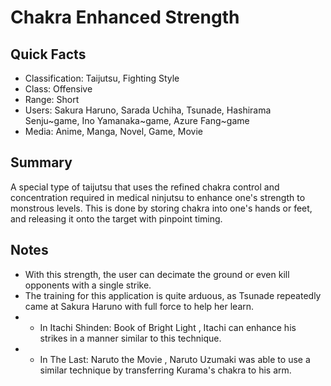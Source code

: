 # Chakra Enhanced Strength

## Quick Facts
- Classification: Taijutsu, Fighting Style
- Class: Offensive
- Range: Short
- Users: Sakura Haruno, Sarada Uchiha, Tsunade, Hashirama Senju~game, Ino Yamanaka~game, Azure Fang~game
- Media: Anime, Manga, Novel, Game, Movie

## Summary
A special type of taijutsu that uses the refined chakra control and concentration required in medical ninjutsu to enhance one's strength to monstrous levels. This is done by storing chakra into one's hands or feet, and releasing it onto the target with pinpoint timing.

## Notes
- With this strength, the user can decimate the ground or even kill opponents with a single strike.
- The training for this application is quite arduous, as Tsunade repeatedly came at Sakura Haruno with full force to help her learn.
- * In Itachi Shinden: Book of Bright Light , Itachi can enhance his strikes in a manner similar to this technique.
- * In The Last: Naruto the Movie , Naruto Uzumaki was able to use a similar technique by transferring Kurama's chakra to his arm.
